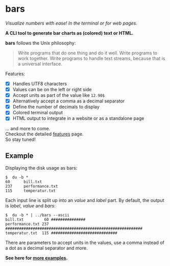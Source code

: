 # bars

_Visualize numbers with ease! In the terminal or for web pages._

**A CLI tool to generate bar charts as (colored) text or HTML.**

**bars** follows the Unix philosophy:
> Write programs that do one thing and do it well. 
> Write programs to work together. 
> Write programs to handle text streams, because that is a universal interface.

Features: 

* [X] Handles UTF8 characters
* [X] Values can be on the left or right side
* [X] Accept units as part of the value like ``12.90$``
* [X] Alternatively accept a comma as a decimal separator
* [X] Define the number of decimals to display 
* [X] Colored terminal output
* [X] HTML output to integrate in a website or as a standalone page

... and more to come.\
Checkout the detailed [features](features.md) page.\
So stay tuned!

## Example 

Displaying the disk usage as bars:

    $  du -b *
    60      bill.txt
    237     performance.txt
    115     temperatur.txt

Each input line is split up into an _value_ and _label_ part. 
By default, the output is _label_, _value_ and _bars_:

    $  du -b * | ../bars --ascii
    bill.txt         60 ###############
    performance.txt 237 ############################################################
    temperatur.txt  115 #############################

There are parameters to accept units in the values, 
use a comma instead of a dot as a decimal separator 
and more. 

**See here for [more examples](examples/example.md).** 